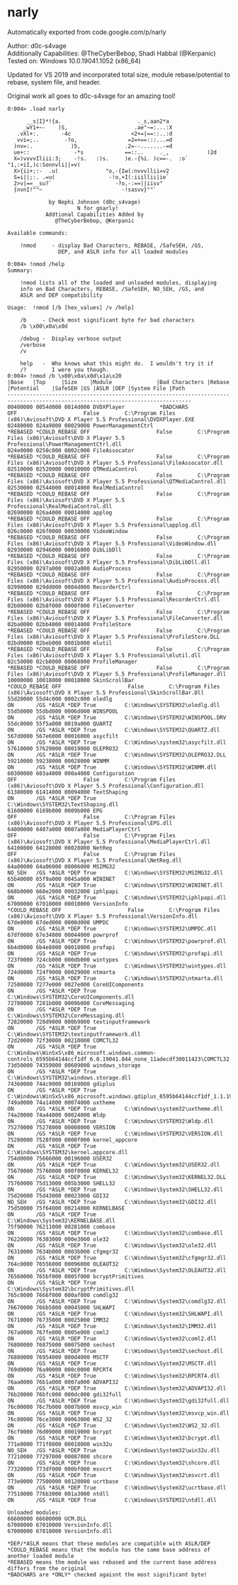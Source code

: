 # narly
Automatically exported from code.google.com/p/narly

Author: d0c-s4vage\
Additionally Capabilities: @TheCyberBebop, Shadi Habbal (@Kerpanic)\
Tested on: Windows 10.0.19041.1052 (x86_64)

Updated for VS 2019 and incorporated total size, module rebase/potential to rebase, system file, and header.

Original work all goes to d0c-s4vage for an amazing tool!

<pre><code>0:004> .load narly

      __s|I}*!{a.                        ._s,aan2*a
     _wY1+~-    )S,                     .ae"~=:...:X
   .vXl+:.       -4c                   <2+=|==::..:d
   vvi=;..        -?o,                =2=+==:::...=d
  )nv=:.            )5,              .2=--.......-=d
  ue+::              -*s             <c .        .=d
  m>==::..     ._,     <s,           )c           :d
  #==viii|===; {Xs=,    -{s          )c         ..:d
  Z;{nnonnvvii;v(-{%=.    ~s,        )e:====||iiv%=d
  X={oooonvvIl;3;  -{%,    -*>       )2<onnnnvnnnn>d
  X=)vvvvIliii:3;    -!s.   :)s.     )e<oonvlllllIid
  X=<lllliii|=:n;      -1c.  +|1,    )z<nvii||+|+|vX
  S=<lli|||=:: n;        "nc  -s%;   )c=ovl|++==+=vo
  X=<i||+=; . .n`          "1>.-{%i. )c<Xnnli||++=vn
  X=iii>==-.  :o`            "1,:+iI,)c:Sonnvli||=v(
  X>{ii+;:-  .u(               "o,-{Iw(:nvvvllii=v2
  S=i||;:. .=u(                 -!o,+I(:iiillii|ie`
  2>v|==__su?`                    -?o,-:==||iisv"
  {nvnI!""~                         -!sasvv}""`

             by Nephi Johnson (d0c_s4vage)
                      N for gnarly!
            Addtional Capabilities Added by
               @TheCyberBebop, @Kerpanic

Available commands:

    !nmod     - display Bad Characters, REBASE, /SafeSEH, /GS,
                DEP, and ASLR info for all loaded modules

0:004> !nmod /help
Summary:

    !nmod lists all of the loaded and unloaded modules, displaying
    info on Bad Characters, REBASE, /SafeSEH, NO_SEH, /GS, and
    ASLR and DEP compatibility

Usage:  !nmod [/b [hex_values] /v /help]

    /b     - Check most significant byte for bad characters
    /b \x00\x0a\x0d

    /debug -  Display verbose output
    /verbose
    /v

    help   -  Who knows what this might do.  I wouldn't try it if
    /?        I were you though.
0:004> !nmod /b \x00\x0a\x0d\x1a\x20
|Base   |Top     |Size    |Module              |Bad Characters |Rebase  |Potential    |SafeSEH |GS |ASLR |DEP |System File |Path
--------------------------------------------------------------------------------------------------------------------------------
00400000 0054d000 0014d000 DVDXPlayer           *BADCHARS                              OFF                     False        C:\Program Files (x86)\Aviosoft\DVD X Player 5.5 Professional\DVDXPlayer.EXE
02480000 024a9000 00029000 PowerManagementCtrl                  *REBASED *COULD_REBASE OFF                     False        C:\Program Files (x86)\Aviosoft\DVD X Player 5.5 Professional\PowerManagementCtrl.dll
024e0000 0250c000 0002c000 FileAssocator                        *REBASED *COULD_REBASE OFF                     False        C:\Program Files (x86)\Aviosoft\DVD X Player 5.5 Professional\FileAssocator.dll
02510000 02520000 00010000 QTMediaControl                       *REBASED *COULD_REBASE OFF                     False        C:\Program Files (x86)\Aviosoft\DVD X Player 5.5 Professional\QTMediaControl.dll
02530000 02544000 00014000 RealMediaControl                     *REBASED *COULD_REBASE OFF                     False        C:\Program Files (x86)\Aviosoft\DVD X Player 5.5 Professional\RealMediaControl.dll
02690000 026a4000 00014000 applog                               *REBASED *COULD_REBASE OFF                     False        C:\Program Files (x86)\Aviosoft\DVD X Player 5.5 Professional\applog.dll
026c0000 026f0000 00030000 VideoWindow                          *REBASED *COULD_REBASE OFF                     False        C:\Program Files (x86)\Aviosoft\DVD X Player 5.5 Professional\VideoWindow.dll
02930000 02946000 00016000 DibLibDll                            *REBASED *COULD_REBASE OFF                     False        C:\Program Files (x86)\Aviosoft\DVD X Player 5.5 Professional\DibLibDll.dll
02950000 0297a000 0002a000 AudioProcess                         *REBASED *COULD_REBASE OFF                     False        C:\Program Files (x86)\Aviosoft\DVD X Player 5.5 Professional\AudioProcess.dll
02990000 029dd000 0004d000 RecorderCtrl                         *REBASED *COULD_REBASE OFF                     False        C:\Program Files (x86)\Aviosoft\DVD X Player 5.5 Professional\RecorderCtrl.dll
02b00000 02b8f000 0008f000 FileConverter                        *REBASED *COULD_REBASE OFF                     False        C:\Program Files (x86)\Aviosoft\DVD X Player 5.5 Professional\FileConverter.dll
02ba0000 02bb4000 00014000 ProfileStore                         *REBASED *COULD_REBASE OFF                     False        C:\Program Files (x86)\Aviosoft\DVD X Player 5.5 Professional\ProfileStore.DLL
02bd0000 02beb000 0001b000 mlutil                               *REBASED *COULD_REBASE OFF                     False        C:\Program Files (x86)\Aviosoft\DVD X Player 5.5 Professional\mlutil.dll
02c50000 02cb8000 00068000 ProfileManager                       *REBASED *COULD_REBASE OFF                     False        C:\Program Files (x86)\Aviosoft\DVD X Player 5.5 Professional\ProfileManager.dll
10000000 10018000 00018000 SkinScrollBar                                 *COULD_REBASE OFF                     False        C:\Program Files (x86)\Aviosoft\DVD X Player 5.5 Professional\SkinScrollBar.Dll
55d20000 55d4c000 0002c000 oledlg                                                      ON       /GS *ASLR *DEP True         C:\Windows\SYSTEM32\oledlg.dll
55d50000 55dbd000 0006d000 WINSPOOL                                                    ON       /GS *ASLR *DEP True         C:\Windows\SYSTEM32\WINSPOOL.DRV
55dc0000 55f5a000 0019a000 QUARTZ                                                      ON       /GS *ASLR *DEP True         C:\Windows\SYSTEM32\QUARTZ.dll
567d0000 567e6000 00016000 asycfilt                                                    ON       /GS *ASLR *DEP True         C:\Windows\system32\asycfilt.dll
57610000 57629000 00019000 OLEPRO32                                                    ON       /GS *ASLR *DEP True         C:\Windows\SYSTEM32\OLEPRO32.DLL
59210000 59238000 00028000 WINMM                                                       ON       /GS *ASLR *DEP True         C:\Windows\SYSTEM32\WINMM.dll
60300000 603a4000 000a4000 Configuration                                               OFF                     False        C:\Program Files (x86)\Aviosoft\DVD X Player 5.5 Professional\Configuration.dll
61380000 61414000 00094000 TextShaping                                                 ON       /GS *ASLR *DEP True         C:\Windows\SYSTEM32\TextShaping.dll
61600000 6169b000 0009b000 EPG                                                         OFF                     False        C:\Program Files (x86)\Aviosoft\DVD X Player 5.5 Professional\EPG.dll
64000000 6407a000 0007a000 MediaPlayerCtrl                                             OFF                     False        C:\Program Files (x86)\Aviosoft\DVD X Player 5.5 Professional\MediaPlayerCtrl.dll
64100000 64128000 00028000 NetReg                                                      OFF                     False        C:\Program Files (x86)\Aviosoft\DVD X Player 5.5 Professional\NetReg.dll
64a00000 64a06000 00006000 MSIMG32                                                     NO_SEH   /GS *ASLR *DEP True         C:\Windows\SYSTEM32\MSIMG32.dll
65b40000 65f9a000 0045a000 WININET                                                     ON       /GS *ASLR *DEP True         C:\Windows\SYSTEM32\WININET.dll
668b0000 668e2000 00032000 iphlpapi                                                    ON       /GS *ASLR *DEP True         C:\Windows\SYSTEM32\iphlpapi.dll
67000000 67010000 00010000 VersionInfo                                   *COULD_REBASE OFF                     False        C:\Program Files (x86)\Aviosoft\DVD X Player 5.5 Professional\VersionInfo.dll
67de0000 67ded000 0000d000 UMPDC                                                       ON       /GS *ASLR *DEP True         C:\Windows\SYSTEM32\UMPDC.dll
67df0000 67e34000 00044000 powrprof                                                    ON       /GS *ASLR *DEP True         C:\Windows\SYSTEM32\powrprof.dll
6b4d0000 6b4e8000 00018000 profapi                                                     ON       /GS *ASLR *DEP True         C:\Windows\SYSTEM32\profapi.dll
723f0000 724cb000 000db000 wintypes                                                    ON       /GS *ASLR *DEP True         C:\Windows\SYSTEM32\wintypes.dll
724d0000 724f9000 00029000 ntmarta                                                     ON       /GS *ASLR *DEP True         C:\Windows\SYSTEM32\ntmarta.dll
72500000 7277e000 0027e000 CoreUIComponents                                            ON       /GS *ASLR *DEP True         C:\Windows\SYSTEM32\CoreUIComponents.dll
72780000 7281b000 0009b000 CoreMessaging                                               ON       /GS *ASLR *DEP True         C:\Windows\SYSTEM32\CoreMessaging.dll
72820000 728d9000 000b9000 textinputframework                                          ON       /GS *ASLR *DEP True         C:\Windows\SYSTEM32\textinputframework.dll
72d20000 72f30000 00210000 COMCTL32                                                    ON       /GS *ASLR *DEP True         C:\Windows\WinSxS\x86_microsoft.windows.common-controls_6595b64144ccf1df_6.0.19041.844_none_11adecdf30011423\COMCTL32.dll
73d50000 74359000 00609000 windows_storage                                             ON       /GS *ASLR *DEP True         C:\Windows\SYSTEM32\windows.storage.dll
74360000 744c9000 00169000 gdiplus                                                     ON       /GS *ASLR *DEP True         C:\Windows\WinSxS\x86_microsoft.windows.gdiplus_6595b64144ccf1df_1.1.19041.1023_none_d94e0b13e107593b\gdiplus.dll
749a0000 74a14000 00074000 uxtheme                                                     ON       /GS *ASLR *DEP True         C:\Windows\system32\uxtheme.dll
74a20000 74a44000 00024000 Wldp                                                        ON       /GS *ASLR *DEP True         C:\Windows\SYSTEM32\Wldp.dll
75270000 75278000 00008000 VERSION                                                     ON       /GS *ASLR *DEP True         C:\Windows\SYSTEM32\VERSION.dll
75280000 7528f000 0000f000 kernel_appcore                                              ON       /GS *ASLR *DEP True         C:\Windows\SYSTEM32\kernel.appcore.dll
754d0000 75666000 00196000 USER32                                                      ON       /GS *ASLR *DEP True         C:\Windows\System32\USER32.dll
75670000 75760000 000f0000 KERNEL32                                                    ON       /GS *ASLR *DEP True         C:\Windows\System32\KERNEL32.DLL
75760000 75d13000 005b3000 SHELL32                                                     ON       /GS *ASLR *DEP True         C:\Windows\System32\SHELL32.dll
75d20000 75d43000 00023000 GDI32                                                       NO_SEH   /GS *ASLR *DEP True         C:\Windows\System32\GDI32.dll
75d50000 75f64000 00214000 KERNELBASE                                                  ON       /GS *ASLR *DEP True         C:\Windows\System32\KERNELBASE.dll
75f90000 76211000 00281000 combase                                                     ON       /GS *ASLR *DEP True         C:\Windows\System32\combase.dll
76220000 76303000 000e3000 ole32                                                       ON       /GS *ASLR *DEP True         C:\Windows\System32\ole32.dll
76310000 7634b000 0003b000 cfgmgr32                                                    ON       /GS *ASLR *DEP True         C:\Windows\System32\cfgmgr32.dll
764c0000 76556000 00096000 OLEAUT32                                                    ON       /GS *ASLR *DEP True         C:\Windows\System32\OLEAUT32.dll
76560000 765bf000 0005f000 bcryptPrimitives                                            ON       /GS *ASLR *DEP True         C:\Windows\System32\bcryptPrimitives.dll
765c0000 7666f000 000af000 comdlg32                                                    ON       /GS *ASLR *DEP True         C:\Windows\System32\comdlg32.dll
76670000 766b5000 00045000 SHLWAPI                                                     ON       /GS *ASLR *DEP True         C:\Windows\System32\SHLWAPI.dll
76710000 76735000 00025000 IMM32                                                       ON       /GS *ASLR *DEP True         C:\Windows\System32\IMM32.dll
767a0000 767fe000 0005e000 coml2                                                       ON       /GS *ASLR *DEP True         C:\Windows\System32\coml2.dll
76800000 76875000 00075000 sechost                                                     ON       /GS *ASLR *DEP True         C:\Windows\System32\sechost.dll
76880000 76954000 000d4000 MSCTF                                                       ON       /GS *ASLR *DEP True         C:\Windows\System32\MSCTF.dll
769d0000 76a90000 000c0000 RPCRT4                                                      ON       /GS *ASLR *DEP True         C:\Windows\System32\RPCRT4.dll
76aa0000 76b1a000 0007a000 ADVAPI32                                                    ON       /GS *ASLR *DEP True         C:\Windows\System32\ADVAPI32.dll
76b20000 76bfc000 000dc000 gdi32full                                                   ON       /GS *ASLR *DEP True         C:\Windows\System32\gdi32full.dll
76c00000 76c7b000 0007b000 msvcp_win                                                   ON       /GS *ASLR *DEP True         C:\Windows\System32\msvcp_win.dll
76c80000 76ce3000 00063000 WS2_32                                                      ON       /GS *ASLR *DEP True         C:\Windows\System32\WS2_32.dll
76cf0000 76d09000 00019000 bcrypt                                                      ON       /GS *ASLR *DEP True         C:\Windows\System32\bcrypt.dll
771e0000 771f8000 00018000 win32u                                                      NO_SEH   /GS *ASLR *DEP True         C:\Windows\System32\win32u.dll
77210000 77297000 00087000 shcore                                                      ON       /GS *ASLR *DEP True         C:\Windows\System32\shcore.dll
77320000 773df000 000bf000 msvcrt                                                      ON       /GS *ASLR *DEP True         C:\Windows\System32\msvcrt.dll
773e0000 77500000 00120000 ucrtbase                                                    ON       /GS *ASLR *DEP True         C:\Windows\System32\ucrtbase.dll
77510000 776b3000 001a3000 ntdll                                                       ON       /GS *ASLR *DEP True         C:\Windows\SYSTEM32\ntdll.dll

Unloaded modules:
66600000 66600000 UCM.DLL             
67000000 67010000 VersionInfo.dll     
67000000 67010000 VersionInfo.dll     

*DEP/*ASLR means that these modules are compatible with ASLR/DEP
*COULD_REBASE means that the module has the same base address of another loaded module
*REBASED means the module was rebased and the current base address differs from the original
*BADCHARS are *ONLY* checked agaisnt the most significant byte!</pre></code>